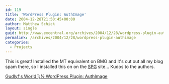 ```yaml
---
id: 119
title: 'WordPress Plugin: AuthImage'
date: 2004-12-28T21:50:45+00:00
author: Matthew Schick
layout: single
guid: http://www.excentral.org/archives/2004/12/28/wordpress-plugin-authimage/
permalink: /archives/2004/12/28/wordpress-plugin-authimage
categories:
  - Projects
---
```

This is great! Installed the MT equivalent on BMG and it's cut out all my blog
spam there, so I installed this on on the  <a
href="http://spg.oss-institute.org">SPG</a> site... Kudos to the authors.

<a href="http://www.gudlyf.com/index.php?p=376">Gudlyf's World ï¿½ WordPress Plugin: AuthImage</a>
